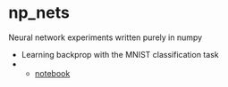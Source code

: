 # np_nets
Neural network experiments written purely in numpy

* Learning backprop with the MNIST classification task
* * [notebook](https://nbviewer.jupyter.org/github/greydanus/np_nets/blob/master/mnist_nn.ipynb)
